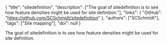 {
  "title": "sitedefinition",
  "description": ["The goal of sitedefinition is to see how feature densities might be used for site definition."],
  "links": {
    "GitHub": "https://github.com/SCSchmidt/sitedefinition"
  },
  "authors": ["SCSchmidt"],
  "tags": ["Site mapping"],
  "doi": null
}

<!-- Generated by csv2md.R – do not edit by hand -->

The goal of sitedefinition is to see how feature densities might be used for site definition.